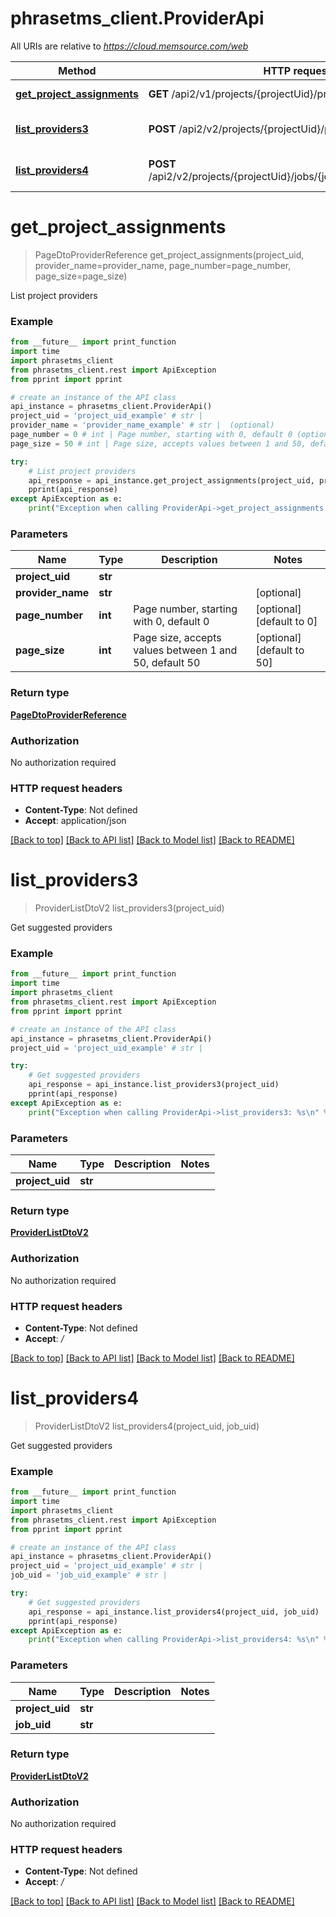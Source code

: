 # phrasetms_client.ProviderApi

All URIs are relative to *https://cloud.memsource.com/web*

Method | HTTP request | Description
------------- | ------------- | -------------
[**get_project_assignments**](ProviderApi.md#get_project_assignments) | **GET** /api2/v1/projects/{projectUid}/providers | List project providers
[**list_providers3**](ProviderApi.md#list_providers3) | **POST** /api2/v2/projects/{projectUid}/providers/suggest | Get suggested providers
[**list_providers4**](ProviderApi.md#list_providers4) | **POST** /api2/v2/projects/{projectUid}/jobs/{jobUid}/providers/suggest | Get suggested providers

# **get_project_assignments**
> PageDtoProviderReference get_project_assignments(project_uid, provider_name=provider_name, page_number=page_number, page_size=page_size)

List project providers

### Example
```python
from __future__ import print_function
import time
import phrasetms_client
from phrasetms_client.rest import ApiException
from pprint import pprint

# create an instance of the API class
api_instance = phrasetms_client.ProviderApi()
project_uid = 'project_uid_example' # str | 
provider_name = 'provider_name_example' # str |  (optional)
page_number = 0 # int | Page number, starting with 0, default 0 (optional) (default to 0)
page_size = 50 # int | Page size, accepts values between 1 and 50, default 50 (optional) (default to 50)

try:
    # List project providers
    api_response = api_instance.get_project_assignments(project_uid, provider_name=provider_name, page_number=page_number, page_size=page_size)
    pprint(api_response)
except ApiException as e:
    print("Exception when calling ProviderApi->get_project_assignments: %s\n" % e)
```

### Parameters

Name | Type | Description  | Notes
------------- | ------------- | ------------- | -------------
 **project_uid** | **str**|  | 
 **provider_name** | **str**|  | [optional] 
 **page_number** | **int**| Page number, starting with 0, default 0 | [optional] [default to 0]
 **page_size** | **int**| Page size, accepts values between 1 and 50, default 50 | [optional] [default to 50]

### Return type

[**PageDtoProviderReference**](PageDtoProviderReference.md)

### Authorization

No authorization required

### HTTP request headers

 - **Content-Type**: Not defined
 - **Accept**: application/json

[[Back to top]](#) [[Back to API list]](../README.md#documentation-for-api-endpoints) [[Back to Model list]](../README.md#documentation-for-models) [[Back to README]](../README.md)

# **list_providers3**
> ProviderListDtoV2 list_providers3(project_uid)

Get suggested providers

### Example
```python
from __future__ import print_function
import time
import phrasetms_client
from phrasetms_client.rest import ApiException
from pprint import pprint

# create an instance of the API class
api_instance = phrasetms_client.ProviderApi()
project_uid = 'project_uid_example' # str | 

try:
    # Get suggested providers
    api_response = api_instance.list_providers3(project_uid)
    pprint(api_response)
except ApiException as e:
    print("Exception when calling ProviderApi->list_providers3: %s\n" % e)
```

### Parameters

Name | Type | Description  | Notes
------------- | ------------- | ------------- | -------------
 **project_uid** | **str**|  | 

### Return type

[**ProviderListDtoV2**](ProviderListDtoV2.md)

### Authorization

No authorization required

### HTTP request headers

 - **Content-Type**: Not defined
 - **Accept**: */*

[[Back to top]](#) [[Back to API list]](../README.md#documentation-for-api-endpoints) [[Back to Model list]](../README.md#documentation-for-models) [[Back to README]](../README.md)

# **list_providers4**
> ProviderListDtoV2 list_providers4(project_uid, job_uid)

Get suggested providers

### Example
```python
from __future__ import print_function
import time
import phrasetms_client
from phrasetms_client.rest import ApiException
from pprint import pprint

# create an instance of the API class
api_instance = phrasetms_client.ProviderApi()
project_uid = 'project_uid_example' # str | 
job_uid = 'job_uid_example' # str | 

try:
    # Get suggested providers
    api_response = api_instance.list_providers4(project_uid, job_uid)
    pprint(api_response)
except ApiException as e:
    print("Exception when calling ProviderApi->list_providers4: %s\n" % e)
```

### Parameters

Name | Type | Description  | Notes
------------- | ------------- | ------------- | -------------
 **project_uid** | **str**|  | 
 **job_uid** | **str**|  | 

### Return type

[**ProviderListDtoV2**](ProviderListDtoV2.md)

### Authorization

No authorization required

### HTTP request headers

 - **Content-Type**: Not defined
 - **Accept**: */*

[[Back to top]](#) [[Back to API list]](../README.md#documentation-for-api-endpoints) [[Back to Model list]](../README.md#documentation-for-models) [[Back to README]](../README.md)

